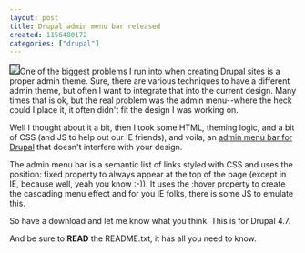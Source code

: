 ```yaml
---
layout: post
title: Drupal admin menu bar released
created: 1156480172
categories: ["drupal"]
---
```

<img src="/files/admin_menu_screen.png" class="pull-right" style="border:1px solid #000" />One of the biggest problems I run into when creating Drupal sites is a proper admin theme. Sure, there are various techniques to have a different admin theme, but often I want to integrate that into the current design. Many times that is ok, but the real problem was the admin menu--where the heck could I place it, it often didn't fit the design I was working on.

Well I thought about it a bit, then I took some HTML, theming logic, and a bit of CSS (and JS to help out our IE friends), and voila, an <a href="{{ site.url }}/files/admin_menu_screen_full.png">admin menu bar for Drupal</a> that doesn't interfere with your design.

The admin menu bar is a semantic list of links styled with CSS and uses the position: fixed property to always appear at the top of the page (except in IE, because well, yeah you know :-)). It uses the :hover property to create the cascading menu effect and for you IE folks, there is some JS to emulate this.

So have a download and let me know what you think. This is for Drupal 4.7.

And be sure to <strong>READ</strong> the README.txt, it has all you need to know.
